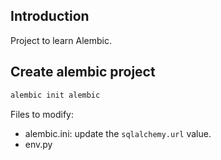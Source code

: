 ## Introduction

Project to learn Alembic.

## Create alembic project

```bash
alembic init alembic
```

Files to modify:

- alembic.ini: update the `sqlalchemy.url` value.
- env.py
